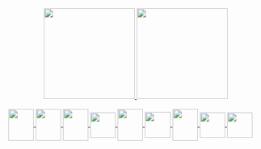 

<div align="center">
  <a href="https://github.com/mayaraduartez">
  <img height="180em" src="https://github-readme-stats.vercel.app/api?username=mayaraduartez&show_icons=false&theme=radical&include_all_commits=true&count_private=true"/>
  <img height="180em" src="https://github-readme-stats.vercel.app/api/top-langs/?username=mayaraduartez&layout=compact&langs_count=7&theme=radical"/>
</div>

<div style="display: inline_block"><br>
<img align="center" height="63" width="50" src="https://cdn.jsdelivr.net/gh/devicons/devicon/icons/nodejs/nodejs-original.svg" />
<img align="center" height="63" width="50" src="https://cdn.jsdelivr.net/gh/devicons/devicon/icons/python/python-original.svg" />
<img align="center" height="63" width="50" src="https://cdn.jsdelivr.net/gh/devicons/devicon@latest/icons/php/php-original.svg" />
<img align="center" height="50" width="50" src="https://cdn.jsdelivr.net/gh/devicons/devicon@latest/icons/mysql/mysql-original.svg" />
<img align="center" height="63" width="50" src="https://cdn.jsdelivr.net/gh/devicons/devicon/icons/postgresql/postgresql-original-wordmark.svg" />
<img align="center" height="51" width="51" src="https://cdn.jsdelivr.net/gh/devicons/devicon/icons/javascript/javascript-original.svg" />
<img align="center" height="63" width="50" src="https://cdn.jsdelivr.net/gh/devicons/devicon/icons/html5/html5-original.svg" />
<img align="center" height="50" width="50" src="https://cdn.jsdelivr.net/gh/devicons/devicon/icons/css3/css3-original.svg" />
<img align="center" height="50" width="50" src="https://cdn.jsdelivr.net/gh/devicons/devicon/icons/c/c-original.svg" />
</div>
<!-- <div>
  ![Snake animation](https://github.com/mayaraduartez/mayaraduartez/blob/output/github-contribution-grid-snake.svg)
</div> -->

